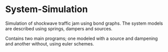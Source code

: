 # System-Simulation
Simulation of shockwave traffic jam using bond graphs. The system models are described using springs, dampers and sources.

Contains two main programs; one modeled with a source and dampening and another without, using euler schemes.
